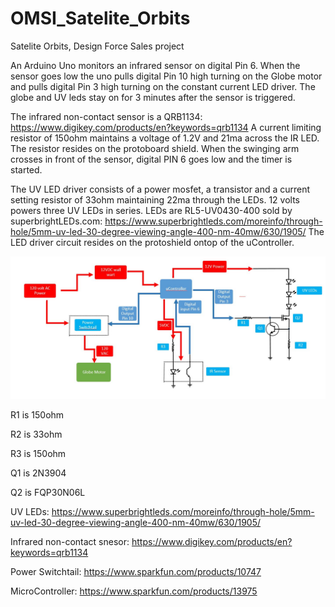 # OMSI_Satelite_Orbits
Satelite Orbits, Design Force Sales project

An Arduino Uno monitors an infrared sensor on digital Pin 6.  When the sensor goes low the uno pulls digital Pin 10 high turning on the Globe motor and
pulls digital Pin 3 high turning on the constant current LED driver.  The globe and UV leds stay on for 3 minutes after the sensor is triggered.

The infrared non-contact sensor is a QRB1134: https://www.digikey.com/products/en?keywords=qrb1134
A current limiting resistor of 150ohm maintains a voltage of 1.2V and 21ma across the IR LED.  The resistor resides on the protoboard shield.
When the swinging arm crosses in front of the sensor, digital PIN 6 goes low and the timer is started.

The UV LED driver consists of a power mosfet, a transistor and a current setting resistor of 33ohm maintaining 22ma through the LEDs. 12 volts powers three UV LEDs in series. 
LEDs are RL5-UV0430-400 sold by superbrightLEDs.com: https://www.superbrightleds.com/moreinfo/through-hole/5mm-uv-led-30-degree-viewing-angle-400-nm-40mw/630/1905/
The LED driver circuit resides on the protoshield ontop of the uController.

![alt text](https://github.com/hydronics2/OMSI_Satelite_Orbits/blob/master/block_diagram.JPG)

R1 is 150ohm

R2 is 33ohm

R3 is 150ohm

Q1 is 2N3904

Q2 is FQP30N06L


UV LEDs: https://www.superbrightleds.com/moreinfo/through-hole/5mm-uv-led-30-degree-viewing-angle-400-nm-40mw/630/1905/

Infrared non-contact snesor: https://www.digikey.com/products/en?keywords=qrb1134

Power Switchtail: https://www.sparkfun.com/products/10747

MicroController: https://www.sparkfun.com/products/13975


